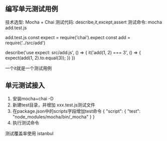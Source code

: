 ## 编写单元测试用例
技术选型: Mocha + Chai
测试代码: describe,it,except,assert
测试命令: mocha add.test.js

add.test.js
const expect = require('chai').expect
const add = require('../src/add')

describe('use expect: src/add.js', () => {
  it('add(1, 2) === 3', () => {
    expect(add(1, 2).to.equal(3));
  })
})

一个it就是一个测试用例

## 单元测试接入
1. 安装mocha+chai -D
2. 新建test目录，并增加 xxx.test.js测试文件
3. 在package.json中的scripts字段增加test命令
{
  "script": {
    "test": "node_modules/mocha/bin/_mocha"
  }
}
4. 执行测试命令

测试覆盖率使用 istanbul